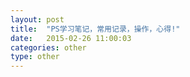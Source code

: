 ```yaml
---
layout: post
title:  "PS学习笔记，常用记录，操作，心得!"
date:   2015-02-26 11:00:03
categories: other
type: other
---
```



